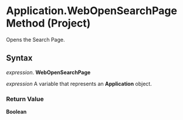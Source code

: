 
# Application.WebOpenSearchPage Method (Project)

Opens the Search Page.


## Syntax

 _expression_. **WebOpenSearchPage**

 _expression_ A variable that represents an **Application** object.


### Return Value

 **Boolean**

